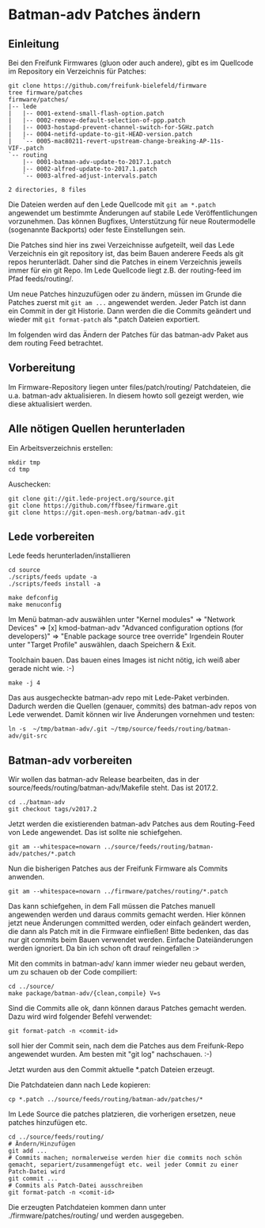 # Batman-adv Patches ändern

## Einleitung

Bei den Freifunk Firmwares (gluon oder auch andere), gibt es im Quellcode im Repository ein Verzeichnis für Patches:
```
git clone https://github.com/freifunk-bielefeld/firmware
tree firmware/patches
firmware/patches/
|-- lede
|   |-- 0001-extend-small-flash-option.patch
|   |-- 0002-remove-default-selection-of-ppp.patch
|   |-- 0003-hostapd-prevent-channel-switch-for-5GHz.patch
|   |-- 0004-netifd-update-to-git-HEAD-version.patch
|   `-- 0005-mac80211-revert-upstream-change-breaking-AP-11s-VIF-.patch
`-- routing
    |-- 0001-batman-adv-update-to-2017.1.patch
    |-- 0002-alfred-update-to-2017.1.patch
    `-- 0003-alfred-adjust-intervals.patch

2 directories, 8 files
```

Die Dateien werden auf den Lede Quellcode mit `git am *.patch` angewendet um bestimmte Änderungen auf stabile Lede Veröffentlichungen vorzunehmen. Das können Bugfixes, Unterstützung für neue Routermodelle (sogenannte Backports) oder feste Einstellungen sein.

Die Patches sind hier ins zwei Verzeichnisse aufgeteilt, weil das Lede Verzeichnis ein git repository ist, das beim Bauen anderere Feeds als git repos herunterlädt. Daher sind die Patches in einem Verzeichnis jeweils immer für ein git Repo. Im Lede Quellcode liegt z.B. der routing-feed im Pfad feeds/routing/.

Um neue Patches hinzuzufügen oder zu ändern, müssen im Grunde die Patches zuerst mit `git am ...` angewendet werden. Jeder Patch ist dann ein Commit in der git Historie. Dann werden die die Commits geändert und wieder mit `git format-patch` als *.patch Dateien exportiert.

Im folgenden wird das Ändern der Patches für das batman-adv Paket aus dem routing Feed betrachtet.

## Vorbereitung

Im Firmware-Repository liegen unter files/patch/routing/ Patchdateien, die u.a. batman-adv aktualisieren.
In diesem howto soll gezeigt werden, wie diese aktualisiert werden.

## Alle nötigen Quellen herunterladen

Ein Arbeitsverzeichnis erstellen:
```
mkdir tmp
cd tmp
```

Auschecken:
```
git clone git://git.lede-project.org/source.git
git clone https://github.com/ffbsee/firmware.git
git clone https://git.open-mesh.org/batman-adv.git
```

## Lede vorbereiten

Lede feeds herunterladen/installieren
```
cd source
./scripts/feeds update -a
./scripts/feeds install -a

make defconfig
make menuconfig
```

Im Menü batman-adv auswählen unter "Kernel modules" => "Network Devices" => [x] kmod-batman-adv
"Advanced configuration options (for developers)" => "Enable package source tree override"
Irgendein Router unter "Target Profile" auswählen, daach Speichern & Exit.

Toolchain bauen. Das bauen eines Images ist nicht nötig, ich weiß aber gerade nicht wie. :-)
```
make -j 4
```

Das aus ausgecheckte batman-adv repo mit Lede-Paket verbinden. Dadurch werden die Quellen (genauer, commits) des batman-adv repos von Lede verwendet. Damit können wir live Änderungen vornehmen und testen:
```
ln -s  ~/tmp/batman-adv/.git ~/tmp/source/feeds/routing/batman-adv/git-src
```

## Batman-adv vorbereiten

Wir wollen das batman-adv Release bearbeiten, das in der source/feeds/routing/batman-adv/Makefile steht.
Das ist 2017.2.

```
cd ../batman-adv
git checkout tags/v2017.2
```

Jetzt werden die existierenden batman-adv Patches aus dem Routing-Feed von Lede angewendet.
Das ist sollte nie schiefgehen.

```
git am --whitespace=nowarn ../source/feeds/routing/batman-adv/patches/*.patch
```

Nun die bisherigen Patches aus der Freifunk Firmware als Commits anwenden.
```
git am --whitespace=nowarn ../firmware/patches/routing/*.patch
```

Das kann schiefgehen, in dem Fall müssen die Patches manuell angewenden werden und daraus commits gemacht werden.
Hier können jetzt neue Änderungen committed werden, oder einfach geändert werden, die dann als Patch mit in die Firmware einfließen!
Bitte bedenken, das das nur git commits beim Bauen verwendet werden. Einfache Dateiänderungen werden ignoriert. Da bin ich schon oft drauf reingefallen :>

Mit den commits in batman-adv/ kann immer wieder neu gebaut werden, um zu schauen ob der Code compiliert:
```
cd ../source/
make package/batman-adv/{clean,compile} V=s
```

Sind die Commits alle ok, dann können daraus Patches gemacht werden. Dazu wird wird folgender Befehl verwendet:
```
git format-patch -n <commit-id>
```
<commit-id> soll hier der Commit sein, nach dem die Patches aus dem Freifunk-Repo angewendet wurden. Am besten mit "git log" nachschauen. :-)


Jetzt wurden aus den Commit aktuelle *.patch Dateien erzeugt.

Die Patchdateien dann nach Lede kopieren:
```
cp *.patch ../source/feeds/routing/batman-adv/patches/*
```

Im Lede Source die patches platzieren, die vorherigen ersetzen, neue patches hinzufügen etc.
```
cd ../source/feeds/routing/
# Ändern/Hinzufügen
git add ...
# Commits machen; normalerweise werden hier die commits noch schön gemacht, separiert/zusammengefügt etc. weil jeder Commit zu einer Patch-Datei wird
git commit ...
# Commits als Patch-Datei ausschreiben
git format-patch -n <comit-id>
```

Die erzeugten Patchdateien kommen dann unter ./firmware/patches/routing/ und werden ausgegeben.
